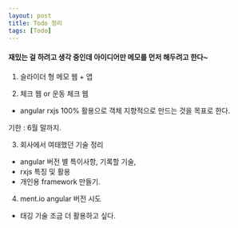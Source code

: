 ```yaml
---
layout: post
title: Todo 정리
tags: [Todo]
---
```


#### 재밌는 걸 하려고 생각 중인데 아이디어만 메모를 먼저 해두려고 한다~

 1. 슬라이더 형 메모 웹 + 앱

 2. 체크 웹 or 운동 체크 웹 


 - angular rxjs 100% 활용으로 객체 지향적으로 만드는 것을 목표로 한다.

 기한 : 6월 말까지.


 3. 회사에서 여태했던 기술 정리 

 - angular 버전 별 특이사항, 기록할 기술, 
 - rxjs 특징 및 활용 
 - 개인용 framework 만들기.

 4. ment.io angular 버전 시도

 - 태깅 기술 조금 더 활용하고 싶다.